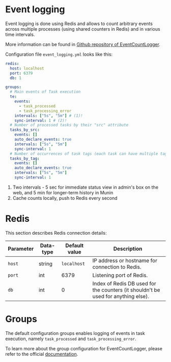 # Event logging

Event logging is done using Redis and allows to count arbitrary events across
multiple processes (using shared counters in Redis) and in various time
intervals.

More information can be found in [Github repository of EventCountLogger](https://github.com/CESNET/EventCountLogger).

Configuration file `event_logging.yml` looks like this:

```yaml
redis:
  host: localhost
  port: 6379
  db: 1

groups:
  # Main events of Task execution
  te:
    events:
      - task_processed
      - task_processing_error
    intervals: ["5s", "5m"] # (1)!
    sync-interval: 1 # (2)!
  # Number of processed tasks by their "src" attribute
  tasks_by_src:
    events: []
    auto_declare_events: true
    intervals: ["5s", "5m"]
    sync-interval: 1
  # Number of occurrences of task tags (each task can have multiple tags or no tag at all)
  tasks_by_tag:
    events: []
    auto_declare_events: true
    intervals: ["5s", "5m"]
    sync-interval: 1
```

1. Two intervals - 5 sec for immediate status view in admin's box on the web, and 5 min for longer-term history in Munin
2. Cache counts locally, push to Redis every second

# Redis

This section describes Redis connection details:

| Parameter | Data-type | Default value | Description                                                                       |
|-----------|-----------|---------------|-----------------------------------------------------------------------------------|
| `host`    | string    | `localhost`   | IP address or hostname for connection to Redis.                                   |
| `port`    | int       | 6379          | Listening port of Redis.                                                          |
| `db`      | int       | 0             | Index of Redis DB used for the counters (it shouldn't be used for anything else). |

# Groups

The default configuration groups enables logging of events in task execution, namely
`task_processed` and `task_processing_error`.

To learn more about the group configuration for EventCountLogger, 
please refer to the official [documentation](https://github.com/CESNET/EventCountLogger#configuration).
